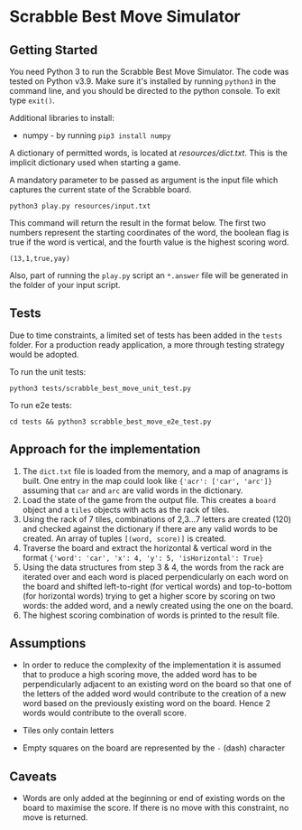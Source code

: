 Scrabble Best Move Simulator
=========

Getting Started
---------------
You need Python 3 to run the Scrabble Best Move Simulator. The code was tested on Python v3.9. Make sure it's installed 
by running `python3` in the command line, and you should be directed to the python console. 
To exit type `exit()`.

Additional libraries to install:
* numpy - by running `pip3 install numpy`

A dictionary of permitted words, is located at *resources/dict.txt*. This is the implicit dictionary used when starting a game.

A mandatory parameter to be passed as argument is the input file which captures the current state of the Scrabble board.
```shell
python3 play.py resources/input.txt
```

This command will return the result in the format below. The first two numbers represent the starting coordinates of the word, 
the boolean flag is true if the word is vertical, and the fourth value is the highest scoring word.
```text
(13,1,true,yay)
```

Also, part of running the `play.py` script an `*.answer` file will be generated in the folder of your input script.

Tests
-----
Due to time constraints, a limited set of tests has been added in the `tests` folder. For a production ready application, 
  a more through testing strategy would be adopted.
  
To run the unit tests:
```shell
python3 tests/scrabble_best_move_unit_test.py
```
To run e2e tests:
```shell
cd tests && python3 scrabble_best_move_e2e_test.py
```

Approach for the implementation
-------------------------------

1. The `dict.txt` file is loaded from the memory, and a map of anagrams is built. One entry in the map could look like
   `{'acr': ['car', 'arc']}` assuming that `car` and `arc` are valid words in the dictionary.
2. Load the state of the game from the output file. This creates a `board` object and a `tiles` objects with acts as the
   rack of tiles.
3. Using the rack of 7 tiles, combinations of 2,3...7 letters are created (120) and checked against the dictionary if there 
   are any valid words to be created. An array of tuples `[(word, score)]` is created.
4. Traverse the board and extract the horizontal & vertical word in the format 
   `{'word': 'car', 'x': 4, 'y': 5, 'isHorizontal': True}`
5. Using the data structures from step 3 & 4, the words from the rack are iterated over and each word is placed 
   perpendicularly on each word on the board and shifted left-to-right (for vertical words) and top-to-bottom (for horizontal words) 
   trying to get a higher score by scoring on two words: the added word, and a newly created using the one on the board.
6. The highest scoring combination of words is printed to the result file.   

Assumptions
-----------
* In order to reduce the complexity of the implementation it is assumed that to produce a high scoring move, 
  the added word has to be perpendicularly adjacent to an existing word on the board so that one of the letters of the 
  added word would contribute to the creation of a new word based on the previously existing word on the board. Hence 2 
  words would contribute to the overall score.
  
* Tiles only contain letters

* Empty squares on the board are represented by the `-` (dash) character

Caveats
-------

* Words are only added at the beginning or end of existing words on the board to maximise the score. If there is no move 
  with this constraint, no move is returned.

